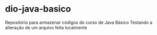 # dio-java-basico
Repositório para armazenar códigos do curso de Java Básico
Testando a alteração de um arquivo feita localmente
